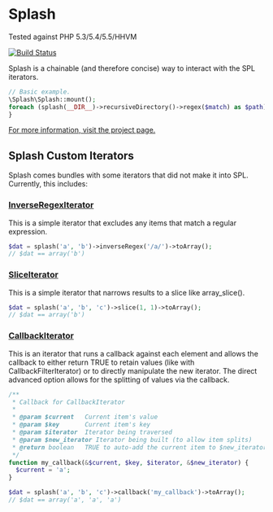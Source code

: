 Splash
======

Tested against PHP 5.3/5.4/5.5/HHVM

[![Build Status](https://travis-ci.org/wittiws/splash.png?branch=master)](https://travis-ci.org/wittiws/splash)

Splash is a chainable (and therefore concise) way to interact with the SPL iterators.

```` php
// Basic example.
\Splash\Splash::mount();
foreach (splash(__DIR__)->recursiveDirectory()->regex($match) as $path) {
}
````

[For more information, visit the project page.](http://www.witti.ws/project/splash)

Splash Custom Iterators
-----------------------

Splash comes bundles with some iterators that did not make it into SPL. Currently, this includes:

### [InverseRegexIterator](https://github.com/wittiws/splash/blob/master/src/Iterator/InverseRegexIterator.php)

This is a simple iterator that excludes any items that match a regular expression.

```` php
$dat = splash('a', 'b')->inverseRegex('/a/')->toArray();
// $dat == array('b')
````

### [SliceIterator](https://github.com/wittiws/splash/blob/master/src/Iterator/SliceIterator.php)

This is a simple iterator that narrows results to a slice like array_slice().

```` php
$dat = splash('a', 'b', 'c')->slice(1, 1)->toArray();
// $dat == array('b')
````

### [CallbackIterator](https://github.com/wittiws/splash/blob/master/src/Iterator/CallbackIterator.php)

This is an iterator that runs a callback against each element and allows the callback to either
return TRUE to retain values (like with CallbackFilterIterator) or to directly manipulate the
new iterator. The direct advanced option allows for the splitting of values via the callback.

```` php
/**
 * Callback for CallbackIterator
 *
 * @param $current   Current item's value
 * @param $key       Current item's key
 * @param $iterator  Iterator being traversed
 * @param $new_iterator Iterator being built (to allow item splits)
 * @return boolean   TRUE to auto-add the current item to $new_iterator, FALSE otherwise
 */
function my_callback(&$current, $key, $iterator, &$new_iterator) {
  $current = 'a';
}

$dat = splash('a', 'b', 'c')->callback('my_callback')->toArray();
// $dat == array('a', 'a', 'a')
````
